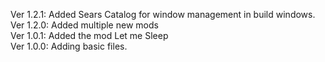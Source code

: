 Ver 1.2.1: Added Sears Catalog for window management in build windows.  
Ver 1.2.0: Added multiple new mods  
Ver 1.0.1: Added the mod Let me Sleep  
Ver 1.0.0: Adding basic files.  
